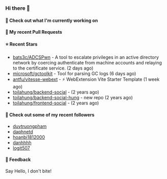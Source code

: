 ### Hi there 👋

#### 👷 Check out what I'm currently working on

#### 🔨 My recent Pull Requests


#### ⭐ Recent Stars

- [bats3c/ADCSPwn](https://github.com/bats3c/ADCSPwn) - A tool to escalate privileges in an active directory network by coercing authenticate from machine accounts and relaying to the certificate service. (2 days ago)
- [microsoft/gctoolkit](https://github.com/microsoft/gctoolkit) - Tool for parsing GC logs (6 days ago)
- [antfu/vitesse-webext](https://github.com/antfu/vitesse-webext) - ⚡️ WebExtension Vite Starter Template (1 week ago)
- [toilahung/backend-social](https://github.com/toilahung/backend-social) -  (2 years ago)
- [toilahung/backend-social-hung](https://github.com/toilahung/backend-social-hung) - new repo (2 years ago)
- [toilahung/frontend-social](https://github.com/toilahung/frontend-social) -  (2 years ago)

#### 👯 Check out some of my recent followers

- [duytruongpham](https://github.com/duytruongpham)
- [daphnetd](https://github.com/daphnetd)
- [hoanbi1812000](https://github.com/hoanbi1812000)
- [danhhhh](https://github.com/danhhhh)
- [logit507](https://github.com/logit507)

#### 💬 Feedback

Say Hello, I don't bite!